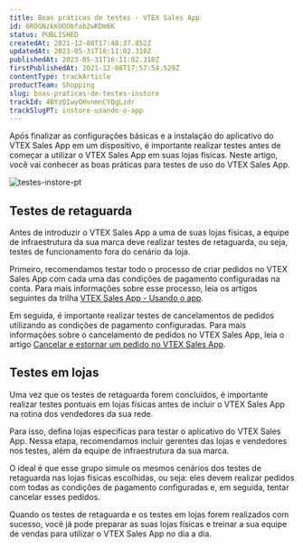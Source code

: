 ```yaml
---
title: Boas práticas de testes - VTEX Sales App
id: 6ROGNzkKUOObfab2wKDm6K
status: PUBLISHED
createdAt: 2021-12-08T17:48:37.852Z
updatedAt: 2023-05-31T16:11:02.310Z
publishedAt: 2023-05-31T16:11:02.310Z
firstPublishedAt: 2021-12-08T17:57:54.529Z
contentType: trackArticle
productTeam: Shopping
slug: boas-praticas-de-testes-instore
trackId: 4BYzQIwyOHvnmnCYQgLzdr
trackSlugPT: instore-usando-o-app
---
```


Após finalizar as configurações básicas e a instalação do aplicativo do VTEX Sales App em um dispositivo, é importante realizar testes antes de começar a utilizar o VTEX Sales App em suas lojas físicas. Neste artigo, você vai conhecer as boas práticas para testes de uso do VTEX Sales App.

![testes-instore-pt](https://images.ctfassets.net/alneenqid6w5/1g0a3CiYD3I1MFIALGRjOP/090c0fa4f420c4d875181819c200360b/Group_4__2_.png)

## Testes de retaguarda

Antes de introduzir o VTEX Sales App a uma de suas lojas físicas, a equipe de infraestrutura da sua marca deve realizar testes de retaguarda, ou seja, testes de funcionamento fora do cenário da loja.

Primeiro, recomendamos testar todo o processo de criar pedidos no VTEX Sales App com cada uma das condições de pagamento configuradas na conta. Para mais informações sobre esse processo, leia os artigos seguintes da trilha [VTEX Sales App - Usando o app](https://help.vtex.com/pt/tracks/instore-usando-o-app--4BYzQIwyOHvnmnCYQgLzdr/2l56Bc2V1Xjv93JddsdEMi).

Em seguida, é importante realizar testes de cancelamentos de pedidos utilizando as condições de pagamento configuradas. Para mais informações sobre o cancelamento de pedidos no VTEX Sales App, leia o artigo [Cancelar e estornar um pedido no VTEX Sales App](https://help.vtex.com/pt/tracks/instore-usando-o-app--4BYzQIwyOHvnmnCYQgLzdr/UAahHrTwypk1HhoyyMd2W).

## Testes em lojas

Uma vez que os testes de retaguarda forem concluídos, é importante realizar testes pontuais em lojas físicas antes de incluir o VTEX Sales App na rotina dos vendedores da sua rede.

Para isso, defina lojas específicas para testar o aplicativo do VTEX Sales App. Nessa etapa, recomendamos incluir gerentes das lojas e vendedores nos testes, além da equipe de infraestrutura da sua marca.

O ideal é que esse grupo simule os mesmos cenários dos testes de retaguarda nas lojas físicas escolhidas, ou seja: eles devem realizar pedidos com todas as condições de pagamento configuradas e, em seguida, tentar cancelar esses pedidos. 

Quando os testes de retaguarda e os testes em lojas forem realizados com sucesso, você já pode preparar as suas lojas físicas e treinar a sua equipe de vendas para utilizar o VTEX Sales App no dia a dia.

